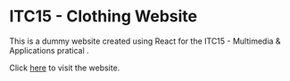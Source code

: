 # ITC15 - Clothing Website

This is a dummy website created using React for the ITC15 - Multimedia & Applications pratical .

Click [here](http://veeru153.github.io/itc15-clothing-website) to visit the website.
